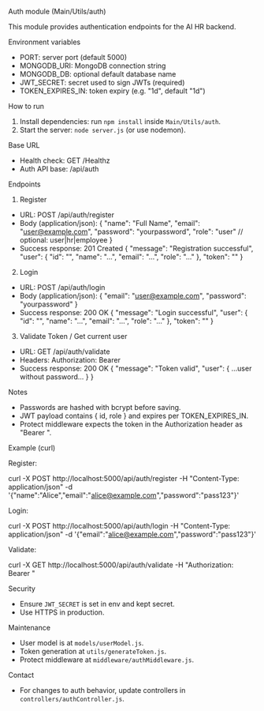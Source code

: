 Auth module (Main/Utils/auth)

This module provides authentication endpoints for the AI HR backend.

Environment variables
- PORT: server port (default 5000)
- MONGODB_URI: MongoDB connection string
- MONGODB_DB: optional default database name
- JWT_SECRET: secret used to sign JWTs (required)
- TOKEN_EXPIRES_IN: token expiry (e.g. "1d", default "1d")

How to run
1. Install dependencies: run `npm install` inside `Main/Utils/auth`.
2. Start the server: `node server.js` (or use nodemon).

Base URL
- Health check: GET /Healthz
- Auth API base: /api/auth

Endpoints
1) Register
- URL: POST /api/auth/register
- Body (application/json):
  {
    "name": "Full Name",
    "email": "user@example.com",
    "password": "yourpassword",
    "role": "user" // optional: user|hr|employee
  }
- Success response: 201 Created
  {
    "message": "Registration successful",
    "user": { "id": "<id>", "name": "...", "email": "...", "role": "..." },
    "token": "<jwt>"
  }

2) Login
- URL: POST /api/auth/login
- Body (application/json):
  {
    "email": "user@example.com",
    "password": "yourpassword"
  }
- Success response: 200 OK
  {
    "message": "Login successful",
    "user": { "id": "<id>", "name": "...", "email": "...", "role": "..." },
    "token": "<jwt>"
  }

3) Validate Token / Get current user
- URL: GET /api/auth/validate
- Headers: Authorization: Bearer <token>
- Success response: 200 OK
  {
    "message": "Token valid",
    "user": { ...user without password... }
  }

Notes
- Passwords are hashed with bcrypt before saving.
- JWT payload contains { id, role } and expires per TOKEN_EXPIRES_IN.
- Protect middleware expects the token in the Authorization header as "Bearer <token>".

Example (curl)

Register:

curl -X POST http://localhost:5000/api/auth/register -H "Content-Type: application/json" -d '{"name":"Alice","email":"alice@example.com","password":"pass123"}'

Login:

curl -X POST http://localhost:5000/api/auth/login -H "Content-Type: application/json" -d '{"email":"alice@example.com","password":"pass123"}'

Validate:

curl -X GET http://localhost:5000/api/auth/validate -H "Authorization: Bearer <token>"

Security
- Ensure `JWT_SECRET` is set in env and kept secret.
- Use HTTPS in production.

Maintenance
- User model is at `models/userModel.js`.
- Token generation at `utils/generateToken.js`.
- Protect middleware at `middleware/authMiddleware.js`.

Contact
- For changes to auth behavior, update controllers in `controllers/authController.js`.